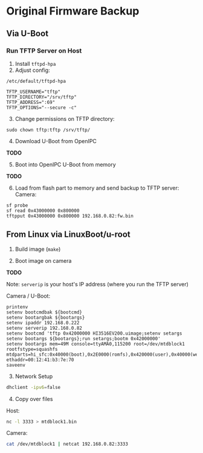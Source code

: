 # Original Firmware Backup

## Via U-Boot

### Run TFTP Server on Host

1. Install `tftpd-hpa`
2. Adjust config:

`/etc/default/tftpd-hpa`
```
TFTP_USERNAME="tftp"
TFTP_DIRECTORY="/srv/tftp"
TFTP_ADDRESS=":69"
TFTP_OPTIONS="--secure -c"
```

3. Change permissions on TFTP directory:
```
sudo chown tftp:tftp /srv/tftp/
```

4. Download U-Boot from OpenIPC

**TODO**

5. Boot into OpenIPC U-Boot from memory

**TODO**

6. Load from flash part to memory and send backup to TFTP server:
Camera:

```
sf probe
sf read 0x43000000 0x800000
tftpput 0x43000000 0x800000 192.168.0.82:fw.bin
```

## From Linux via LinuxBoot/u-root

1. Build image (`make`)

2. Boot image on camera

**TODO**

Note: `serverip` is your host's IP address (where you run the TFTP server)

Camera / U-Boot:
```
printenv
setenv bootcmdbak ${bootcmd}
setenv bootargbak ${bootargs}
setenv ipaddr 192.168.0.222
setenv serverip 192.168.0.82
setenv bootcmd 'tftp 0x42000000 HI3516EV200.uimage;setenv setargs setenv bootargs ${bootargs};run setargs;bootm 0x42000000'
setenv bootargs mem=49M console=ttyAMA0,115200 root=/dev/mtdblock1 rootfstype=squashfs mtdparts=hi_sfc:0x40000(boot),0x2E0000(romfs),0x420000(user),0x40000(web),0x30000(custom),0x50000(mtd) ethaddr=00:12:41:b3:7e:70
saveenv
```

3. Network Setup
```sh
dhclient -ipv6=false
```

4. Copy over files

Host:
```sh
nc -l 3333 > mtdblock1.bin
```

Camera:
```sh
cat /dev/mtdblock1 | netcat 192.168.0.82:3333
```
